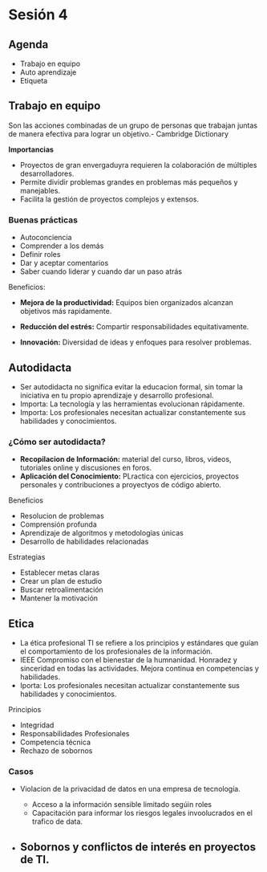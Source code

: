 # Sesión 4

## Agenda

- Trabajo en equipo
- Auto aprendizaje
- Etiqueta

## Trabajo en equipo

Son las acciones combinadas de un grupo de personas que trabajan juntas de manera efectiva para lograr un objetivo.- Cambridge Dictionary

**Importancias**

- Proyectos de gran envergaduyra requieren la colaboración de múltiples desarrolladores.
- Permite dividir problemas grandes en problemas más pequeños y manejables.
- Facilita la gestión de proyectos complejos y extensos.

### Buenas prácticas

- Autoconciencia
- Comprender a los demás
- Definir roles
- Dar y aceptar comentarios
- Saber cuando liderar y cuando dar un paso atrás

Beneficios:

- **Mejora de la productividad:** Equipos bien organizados alcanzan objetivos más rapidamente.

- **Reducción del estrés:** Compartir responsabilidades equitativamente.

- **Innovación:** Diversidad de ideas y enfoques para resolver problemas.

## Autodidacta

- Ser autodidacta no significa evitar la educacion formal, sin tomar la iniciativa en tu propio aprendizaje y desarrollo profesional.
- Importa: La tecnología y las herramientas evolucionan rápidamente.
- Importa: Los profesionales necesitan actualizar constantemente sus habilidades y conocimientos.

### ¿Cómo ser autodidacta?

- **Recopilacion de Información:** material del curso, libros, videos, tutoriales online y discusiones en foros.
- **Aplicación del Conocimiento:** PLractica con ejercicios, proyectos personales y contribuciones a proyectyos de código abierto.

Beneficios

- Resolucion de problemas
- Comprensión profunda
- Aprendizaje de algoritmos y metodologías únicas
- Desarrollo de habilidades relacionadas

Estrategias

- Establecer metas claras
- Crear un plan de estudio
- Buscar retroalimentación
- Mantener la motivación

## Etica

- La ética profesional TI se refiere a los principios y estándares que guían el comportamiento de los profesionales de la información.
- IEEE Compromiso con el bienestar de la humnanidad. Honradez y sinceridad en todas las actividades. Mejora continua en competencias y habilidades.
- Iporta: Los profesionales necesitan actualizar constantemente sus habilidades y conocimientos.

Principios

- Integridad
- Responsabilidades Profesionales
- Competencia técnica
- Rechazo de sobornos

### Casos

- Violacion de la privacidad de datos en una empresa de tecnología.

  - Acceso a la información sensible limitado segúin roles
  - Capacitación para informar los riesgos legales invoolucrados en el trafico de data.

- Sobornos y conflictos de interés en proyectos de TI.
  -
